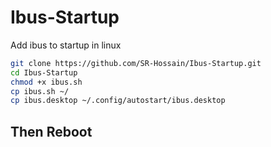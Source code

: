 # Ibus-Startup
Add ibus to startup in linux


```bash
git clone https://github.com/SR-Hossain/Ibus-Startup.git
cd Ibus-Startup
chmod +x ibus.sh
cp ibus.sh ~/
cp ibus.desktop ~/.config/autostart/ibus.desktop
```


## Then Reboot
